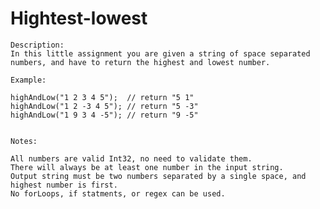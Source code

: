# Hightest-lowest


    Description:
    In this little assignment you are given a string of space separated numbers, and have to return the highest and lowest number.

    Example:

    highAndLow("1 2 3 4 5");  // return "5 1"
    highAndLow("1 2 -3 4 5"); // return "5 -3"
    highAndLow("1 9 3 4 -5"); // return "9 -5"
    
    
    Notes:

    All numbers are valid Int32, no need to validate them.
    There will always be at least one number in the input string.
    Output string must be two numbers separated by a single space, and highest number is first.
    No forLoops, if statments, or regex can be used.
